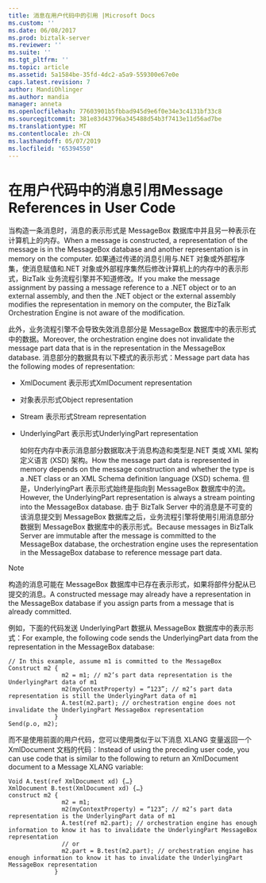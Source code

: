```yaml
---
title: 消息在用户代码中的引用 |Microsoft Docs
ms.custom: ''
ms.date: 06/08/2017
ms.prod: biztalk-server
ms.reviewer: ''
ms.suite: ''
ms.tgt_pltfrm: ''
ms.topic: article
ms.assetid: 5a1584be-35fd-4dc2-a5a9-559300e67e0e
caps.latest.revision: 7
author: MandiOhlinger
ms.author: mandia
manager: anneta
ms.openlocfilehash: 77603901b5fbbad945d9e6f0e34e3c4131bf33c8
ms.sourcegitcommit: 381e83d43796a345488d54b3f7413e11d56ad7be
ms.translationtype: MT
ms.contentlocale: zh-CN
ms.lasthandoff: 05/07/2019
ms.locfileid: "65394550"
---
```

# <a name="message-references-in-user-code"></a><span data-ttu-id="71b5d-102">在用户代码中的消息引用</span><span class="sxs-lookup"><span data-stu-id="71b5d-102">Message References in User Code</span></span>
<span data-ttu-id="71b5d-103">当构造一条消息时，消息的表示形式是 MessageBox 数据库中并且另一种表示在计算机上的内存。</span><span class="sxs-lookup"><span data-stu-id="71b5d-103">When a message is constructed, a representation of the message is in the MessageBox database and another representation is in memory on the computer.</span></span> <span data-ttu-id="71b5d-104">如果通过传递的消息引用与.NET 对象或外部程序集，使消息赋值和.NET 对象或外部程序集然后修改计算机上的内存中的表示形式，BizTalk 业务流程引擎并不知道修改。</span><span class="sxs-lookup"><span data-stu-id="71b5d-104">If you make the message assignment by passing a message reference to a .NET object or to an external assembly, and then the .NET object or the external assembly modifies the representation in memory on the computer, the BizTalk Orchestration Engine is not aware of the modification.</span></span>  
  
 <span data-ttu-id="71b5d-105">此外，业务流程引擎不会导致失效消息部分是 MessageBox 数据库中的表示形式中的数据。</span><span class="sxs-lookup"><span data-stu-id="71b5d-105">Moreover, the orchestration engine does not invalidate the message part data that is in the representation in the MessageBox database.</span></span> <span data-ttu-id="71b5d-106">消息部分的数据具有以下模式的表示形式：</span><span class="sxs-lookup"><span data-stu-id="71b5d-106">Message part data has the following modes of representation:</span></span>  
  
- <span data-ttu-id="71b5d-107">XmlDocument 表示形式</span><span class="sxs-lookup"><span data-stu-id="71b5d-107">XmlDocument representation</span></span>  
  
- <span data-ttu-id="71b5d-108">对象表示形式</span><span class="sxs-lookup"><span data-stu-id="71b5d-108">Object representation</span></span>  
  
- <span data-ttu-id="71b5d-109">Stream 表示形式</span><span class="sxs-lookup"><span data-stu-id="71b5d-109">Stream representation</span></span>  
  
- <span data-ttu-id="71b5d-110">UnderlyingPart 表示形式</span><span class="sxs-lookup"><span data-stu-id="71b5d-110">UnderlyingPart representation</span></span>  
  
  <span data-ttu-id="71b5d-111">如何在内存中表示消息部分数据取决于消息构造和类型是.NET 类或 XML 架构定义语言 (XSD) 架构。</span><span class="sxs-lookup"><span data-stu-id="71b5d-111">How the message part data is represented in memory depends on the message construction and whether the type is a .NET class or an XML Schema definition language (XSD) schema.</span></span> <span data-ttu-id="71b5d-112">但是，UnderlyingPart 表示形式始终是指向到 MessageBox 数据库中的流。</span><span class="sxs-lookup"><span data-stu-id="71b5d-112">However, the UnderlyingPart representation is always a stream pointing into the MessageBox database.</span></span> <span data-ttu-id="71b5d-113">由于 BizTalk Server 中的消息是不可变的该消息提交到 MessageBox 数据库之后，业务流程引擎将使用引用消息部分数据到 MessageBox 数据库中的表示形式。</span><span class="sxs-lookup"><span data-stu-id="71b5d-113">Because messages in BizTalk Server are immutable after the message is committed to the MessageBox database, the orchestration engine uses the representation in the MessageBox database to reference message part data.</span></span>  
  
> [!NOTE]
>  <span data-ttu-id="71b5d-114">构造的消息可能在 MessageBox 数据库中已存在表示形式，如果将部件分配从已提交的消息。</span><span class="sxs-lookup"><span data-stu-id="71b5d-114">A constructed message may already have a representation in the MessageBox database if you assign parts from a message that is already committed.</span></span>  
  
 <span data-ttu-id="71b5d-115">例如，下面的代码发送 UnderlyingPart 数据从 MessageBox 数据库中的表示形式：</span><span class="sxs-lookup"><span data-stu-id="71b5d-115">For example, the following code sends the UnderlyingPart data from the representation in the MessageBox database:</span></span>  
  
```  
// In this example, assume m1 is committed to the MessageBox  
Construct m2 {   
               m2 = m1; // m2’s part data representation is the UnderlyingPart data of m1  
               m2(myContextProperty) = “123”; // m2’s part data representation is still the UnderlyingPart data of m1  
               A.test(m2.part); // orchestration engine does not invalidate the UnderlyingPart MessageBox representation  
             }  
Send(p.o, m2);  
```  
  
 <span data-ttu-id="71b5d-116">而不是使用前面的用户代码，您可以使用类似于以下消息 XLANG 变量返回一个 XmlDocument 文档的代码：</span><span class="sxs-lookup"><span data-stu-id="71b5d-116">Instead of using the preceding user code, you can use code that is similar to the following to return an XmlDocument document to a Message XLANG variable:</span></span>  
  
```  
Void A.test(ref XmlDocument xd) {…}  
XmlDocument B.test(XmlDocument xd) {…}  
construct m2 {  
               m2 = m1;  
               m2(myContextProperty) = “123”; // m2’s part data representation is the UnderlyingPart data of m1  
               A.test(ref m2.part); // orchestration engine has enough information to know it has to invalidate the UnderlyingPart MessageBox representation  
               // or  
               m2.part = B.test(m2.part); // orchestration engine has enough information to know it has to invalidate the UnderlyingPart MessageBox representation  
             }  
```